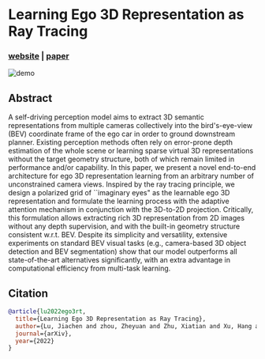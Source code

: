 # Learning Ego 3D Representation as Ray Tracing
### [website](https://fudan-zvg.github.io/Ego3RT) | [paper](https://arxiv.org/abs/)
![demo](src/demo.gif)

## Abstract
A self-driving perception model aims to extract 3D semantic representations from multiple cameras collectively into the bird's-eye-view (BEV) coordinate frame of the ego car in order to ground downstream planner. Existing perception methods often rely on error-prone depth estimation of the whole scene or learning sparse virtual 3D representations without the target geometry structure, both of which remain limited in performance and/or capability. In this paper, we present a novel end-to-end architecture for ego 3D representation learning from an arbitrary number of unconstrained camera views. Inspired by the ray tracing principle, we design a polarized grid of ``imaginary eyes" as the learnable ego 3D representation and formulate the learning process with the adaptive attention mechanism in conjunction with the 3D-to-2D projection. Critically, this formulation allows extracting rich 3D representation from 2D images without any depth supervision, and with the built-in geometry structure consistent w.r.t. BEV. Despite its simplicity and versatility, extensive experiments on standard BEV visual tasks (e.g., camera-based 3D object detection and BEV segmentation) show that our model outperforms all state-of-the-art alternatives significantly, with an extra advantage in computational efficiency from multi-task learning.

## Citation

```bibtex
@article{lu2022ego3rt,
  title={Learning Ego 3D Representation as Ray Tracing},
  author={Lu, Jiachen and zhou, Zheyuan and Zhu, Xiatian and Xu, Hang and Zhang, Li},
  journal={arXiv},
  year={2022}
}
```